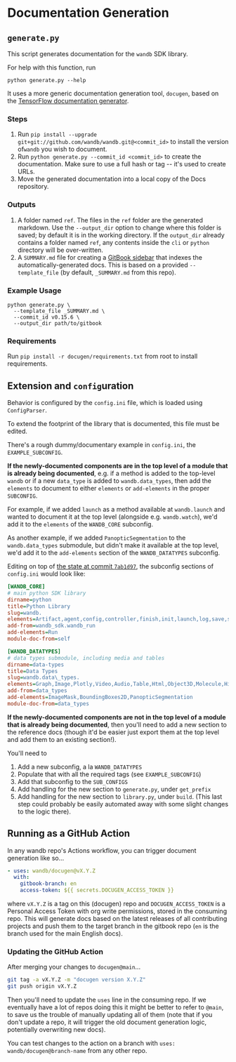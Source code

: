 # Documentation Generation

## `generate.py`

This script generates documentation for the `wandb` SDK library.

For help with this function, run

```shell
python generate.py --help
```

It uses a more generic documentation generation tool,
`docugen`,
based on the
[TensorFlow documentation generator](https://www.github.com/tensorflow/docs).

### Steps

1. Run `pip install --upgrade git+git://github.com/wandb/wandb.git@<commit_id>`
   to install the version of`wandb` you wish to document.
2. Run `python generate.py --commit_id <commit_id>` to create the documentation.
   Make sure to use a full hash or tag -- it's used to create URLs.
3. Move the generated documentation into a local copy of the Docs repository.

### Outputs

1. A folder named `ref`.
   The files in the `ref` folder are the generated markdown.
   Use the `--output_dir` option to change where this folder is saved;
   by default it is in the working directory.
   If the `output_dir` already contains a folder named `ref`,
   any contents inside the `cli` or `python` directory will be over-written.
2. A `SUMMARY.md` file for creating a
   [GitBook sidebar](https://docs.gitbook.com/integrations/github/content-configuration#summary)
   that indexes the automatically-generated docs.
   This is based on a provided `--template_file`
   \(by default, `_SUMMARY.md` from this repo\).

### Example Usage

```shell
python generate.py \
  --template_file _SUMMARY.md \
  --commit_id v0.15.6 \
  --output_dir path/to/gitbook
```

### Requirements

Run `pip install -r docugen/requirements.txt` from root to install requirements.

## Extension and `config`uration

Behavior is configured by the `config.ini` file,
which is loaded using `ConfigParser`.

To extend the footprint of the library that is documented,
this file must be edited.

There's a rough dummy/documentary example in `config.ini`, the `EXAMPLE_SUBCONFIG`.

**If the newly-documented components are in the top level of a module that is already being documented**,
e.g. if a method is added to the top-level `wandb` or if a new `data_type` is added to `wandb.data_types`,
then add the `elements` to document to either `elements` or `add-elements` in the proper `SUBCONFIG`.

For example, if we added `launch` as a method available at `wandb.launch` and wanted to document it
at the top level (alongside e.g. `wandb.watch`), we'd add it to the `elements` of the `WANDB_CORE` subconfig.

As another example, if we added `PanopticSegmentation` to the `wandb.data_types` submodule,
but didn't make it available at the top level, we'd add it to the `add-elements` section of the `WANDB_DATATYPES` subconfig.

Editing on top of [the state at commit `7ab1d97`](https://github.com/wandb/docugen/blob/7ab1d97cb504d502a665464635e3e247bb9859c1/config.ini), the subconfig sections of `config.ini` would look like:

```ini
[WANDB_CORE]
# main python SDK library
dirname=python
title=Python Library
slug=wandb.
elements=Artifact,agent,config,controller,finish,init,launch,log,save,summary,sweep,watch,__version__
add-from=wandb_sdk.wandb_run
add-elements=Run
module-doc-from=self

[WANDB_DATATYPES]
# data types submodule, including media and tables
dirname=data-types
title=Data Types
slug=wandb.data\_types.
elements=Graph,Image,Plotly,Video,Audio,Table,Html,Object3D,Molecule,Histogram
add-from=data_types
add-elements=ImageMask,BoundingBoxes2D,PanopticSegmentation
module-doc-from=data_types
```

**If the newly-documented components are not in the top level of a module that is already being documented**,
then you'll need to add a new section to the reference docs (though it'd be easier just export them at the top level and add them to an existing section!).

You'll need to

1. Add a new subconfig, a la `WANDB_DATATYPES`
2. Populate that with all the required tags (see `EXAMPLE_SUBCONFIG`)
3. Add that subconfig to the `SUB_CONFIGS`
4. Add handling for the new section to `generate.py`, under `get_prefix`
5. Add handling for the new section to `library.py`, under `build`. (This last step could probably be easily automated away with some slight changes to the logic there).

## Running as a GitHub Action

In any wandb repo's Actions workflow, you can trigger document generation like so...

```yml
- uses: wandb/docugen@vX.Y.Z
  with:
    gitbook-branch: en
    access-token: ${{ secrets.DOCUGEN_ACCESS_TOKEN }}
```

where `vX.Y.Z` is a tag on this (docugen) repo and `DOCUGEN_ACCESS_TOKEN` is a Personal Access Token with org write permissions, stored in the consuming repo. This will generate docs based on the latest releases of all contributing projects and push them to the target branch in the gitbook repo (`en` is the branch used for the main English docs).

### Updating the GitHub Action

After merging your changes to `docugen@main`...

```bash
git tag -a vX.Y.Z -m "docugen version X.Y.Z"
git push origin vX.Y.Z
```

Then you'll need to update the `uses` line in the consuming repo. If we eventually have a lot of repos doing this it might be better to refer to `@main`, to save us the trouble of manually updating all of them (note that if you don't update a repo, it will trigger the old document generation logic, potentially overwriting new docs).

You can test changes to the action on a branch with `uses: wandb/docugen@branch-name` from any other repo.
